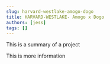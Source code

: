 ```yaml
---
slug: harvard-westlake-amogo-dogo
title: HARVARD-WESTLAKE- Amogo x Dogo
authors: [jess]
tags: []
---
```


This is a summary of a project

<!--truncate-->

This is more information